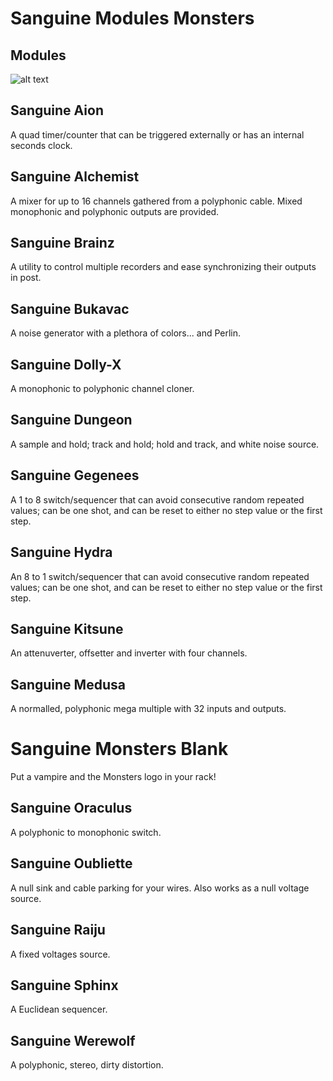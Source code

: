 # Sanguine Modules Monsters

## Modules

![alt text](pics/monster_modules.png)

## Sanguine Aion

A quad timer/counter that can be triggered externally or has an internal seconds clock.

## Sanguine Alchemist

A mixer for up to 16 channels gathered from a polyphonic cable. Mixed monophonic and polyphonic outputs are provided.

## Sanguine Brainz

A utility to control multiple recorders and ease synchronizing their outputs in post.

## Sanguine Bukavac

A noise generator with a plethora of colors... and Perlin.

## Sanguine Dolly-X

A monophonic to polyphonic channel cloner.

## Sanguine Dungeon

A sample and hold; track and hold; hold and track, and white noise source.

## Sanguine Gegenees

A 1 to 8 switch/sequencer that can avoid consecutive random repeated values; can be one shot, and can be reset to either no step value or the first step.

## Sanguine Hydra

An 8 to 1 switch/sequencer that can avoid consecutive random repeated values; can be one shot, and can be reset to either no step value or the first step.

## Sanguine Kitsune

An attenuverter, offsetter and inverter with four channels.

## Sanguine Medusa

A normalled, polyphonic mega multiple with 32 inputs and outputs.

# Sanguine Monsters Blank

Put a vampire and the Monsters logo in your rack!

## Sanguine Oraculus

A polyphonic to monophonic switch.

## Sanguine Oubliette

A null sink and cable parking for your wires. Also works as a null voltage source.

## Sanguine Raiju

A fixed voltages source.

## Sanguine Sphinx

A Euclidean sequencer.

## Sanguine Werewolf

A polyphonic, stereo, dirty distortion.